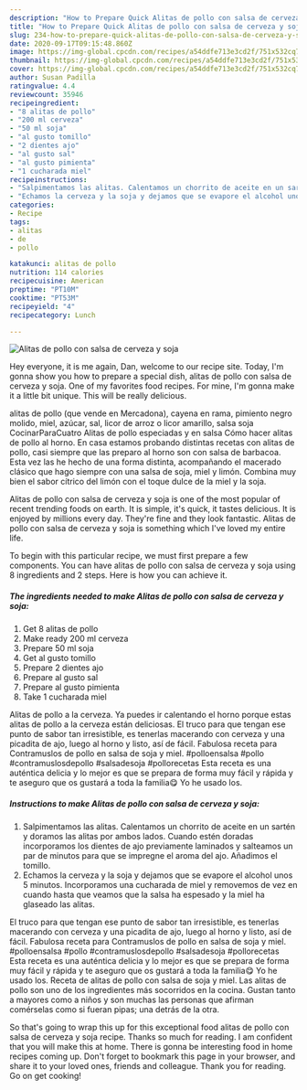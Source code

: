 ```yaml
---
description: "How to Prepare Quick Alitas de pollo con salsa de cerveza y soja"
title: "How to Prepare Quick Alitas de pollo con salsa de cerveza y soja"
slug: 234-how-to-prepare-quick-alitas-de-pollo-con-salsa-de-cerveza-y-soja
date: 2020-09-17T09:15:48.860Z
image: https://img-global.cpcdn.com/recipes/a54ddfe713e3cd2f/751x532cq70/alitas-de-pollo-con-salsa-de-cerveza-y-soja-foto-principal.jpg
thumbnail: https://img-global.cpcdn.com/recipes/a54ddfe713e3cd2f/751x532cq70/alitas-de-pollo-con-salsa-de-cerveza-y-soja-foto-principal.jpg
cover: https://img-global.cpcdn.com/recipes/a54ddfe713e3cd2f/751x532cq70/alitas-de-pollo-con-salsa-de-cerveza-y-soja-foto-principal.jpg
author: Susan Padilla
ratingvalue: 4.4
reviewcount: 35946
recipeingredient:
- "8 alitas de pollo"
- "200 ml cerveza"
- "50 ml soja"
- "al gusto tomillo"
- "2 dientes ajo"
- "al gusto sal"
- "al gusto pimienta"
- "1 cucharada miel"
recipeinstructions:
- "Salpimentamos las alitas. Calentamos un chorrito de aceite en un sartén y doramos las alitas por ambos lados. Cuando estén doradas incorporamos los dientes de ajo previamente laminados y salteamos un par de minutos para que se impregne el aroma del ajo. Añadimos el tomillo."
- "Echamos la cerveza y la soja y dejamos que se evapore el alcohol unos 5 minutos. Incorporamos una cucharada de miel y removemos de vez en cuando hasta que veamos que la salsa ha espesado y la miel ha glaseado las alitas."
categories:
- Recipe
tags:
- alitas
- de
- pollo

katakunci: alitas de pollo 
nutrition: 114 calories
recipecuisine: American
preptime: "PT10M"
cooktime: "PT53M"
recipeyield: "4"
recipecategory: Lunch

---
```



![Alitas de pollo con salsa de cerveza y soja](https://img-global.cpcdn.com/recipes/a54ddfe713e3cd2f/751x532cq70/alitas-de-pollo-con-salsa-de-cerveza-y-soja-foto-principal.jpg)

Hey everyone, it is me again, Dan, welcome to our recipe site. Today, I'm gonna show you how to prepare a special dish, alitas de pollo con salsa de cerveza y soja. One of my favorites food recipes. For mine, I'm gonna make it a little bit unique. This will be really delicious.

alitas de pollo (que vende en Mercadona), cayena en rama, pimiento negro molido, miel, azúcar, sal, licor de arroz o licor amarillo, salsa soja CocinarParaCuatro Alitas de pollo especiadas y en salsa Cómo hacer alitas de pollo al horno. En casa estamos probando distintas recetas con alitas de pollo, casi siempre que las preparo al horno son con salsa de barbacoa. Esta vez las he hecho de una forma distinta, acompañando el macerado clásico que hago siempre con una salsa de soja, miel y limón. Combina muy bien el sabor cítrico del limón con el toque dulce de la miel y la soja.

Alitas de pollo con salsa de cerveza y soja is one of the most popular of recent trending foods on earth. It is simple, it's quick, it tastes delicious. It is enjoyed by millions every day. They're fine and they look fantastic. Alitas de pollo con salsa de cerveza y soja is something which I've loved my entire life.


To begin with this particular recipe, we must first prepare a few components. You can have alitas de pollo con salsa de cerveza y soja using 8 ingredients and 2 steps. Here is how you can achieve it.

<!--inarticleads1-->

##### The ingredients needed to make Alitas de pollo con salsa de cerveza y soja:

1. Get 8 alitas de pollo
1. Make ready 200 ml cerveza
1. Prepare 50 ml soja
1. Get al gusto tomillo
1. Prepare 2 dientes ajo
1. Prepare al gusto sal
1. Prepare al gusto pimienta
1. Take 1 cucharada miel


Alitas de pollo a la cerveza. Ya puedes ir calentando el horno porque estas alitas de pollo a la cerveza están deliciosas. El truco para que tengan ese punto de sabor tan irresistible, es tenerlas macerando con cerveza y una picadita de ajo, luego al horno y listo, así de fácil. Fabulosa receta para Contramuslos de pollo en salsa de soja y miel. #polloensalsa #pollo #contramuslosdepollo #salsadesoja #pollorecetas Esta receta es una auténtica delicia y lo mejor es que se prepara de forma muy fácil y rápida y te aseguro que os gustará a toda la familia😋 Yo he usado los. 

<!--inarticleads2-->

##### Instructions to make Alitas de pollo con salsa de cerveza y soja:

1. Salpimentamos las alitas. Calentamos un chorrito de aceite en un sartén y doramos las alitas por ambos lados. Cuando estén doradas incorporamos los dientes de ajo previamente laminados y salteamos un par de minutos para que se impregne el aroma del ajo. Añadimos el tomillo.
1. Echamos la cerveza y la soja y dejamos que se evapore el alcohol unos 5 minutos. Incorporamos una cucharada de miel y removemos de vez en cuando hasta que veamos que la salsa ha espesado y la miel ha glaseado las alitas.


El truco para que tengan ese punto de sabor tan irresistible, es tenerlas macerando con cerveza y una picadita de ajo, luego al horno y listo, así de fácil. Fabulosa receta para Contramuslos de pollo en salsa de soja y miel. #polloensalsa #pollo #contramuslosdepollo #salsadesoja #pollorecetas Esta receta es una auténtica delicia y lo mejor es que se prepara de forma muy fácil y rápida y te aseguro que os gustará a toda la familia😋 Yo he usado los. Receta de alitas de pollo con salsa de soja y miel. Las alitas de pollo son uno de los ingredientes más socorridos en la cocina. Gustan tanto a mayores como a niños y son muchas las personas que afirman comérselas como si fueran pipas; una detrás de la otra. 

So that's going to wrap this up for this exceptional food alitas de pollo con salsa de cerveza y soja recipe. Thanks so much for reading. I am confident that you will make this at home. There is gonna be interesting food in home recipes coming up. Don't forget to bookmark this page in your browser, and share it to your loved ones, friends and colleague. Thank you for reading. Go on get cooking!
